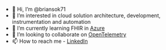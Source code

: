 - 👋 Hi, I’m @briansok71
- 👀 I’m interested in cloud solution architecture, development, instrumentation and automation
- 🌱 I’m currently learning FHIR in [Azure](https://azure.microsoft.com/en-us/)
- 💞️ I’m looking to collaborate on [OpenTelemetry](https://opentelemetry.io/)
- 📫 How to reach me - [LinkedIn](https://www.linkedin.com/in/brian-sokolowski/)

<!---
briansok71/briansok71 is a ✨ special ✨ repository because its `README.md` (this file) appears on your GitHub profile.
You can click the Preview link to take a look at your changes.
--->
